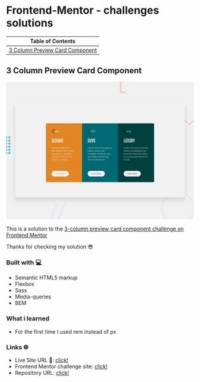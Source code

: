 # Frontend-Mentor - challenges solutions

| Table of Contents                                                 |
| ----------------------------------------------------------------- |
| [3 Column Preview Card Component](#3-column-preview-card-component) |

## 3 Column Preview Card Component

![screenshot](./screens/3-column-preview-card-component.jpg)

This is a solution to the [3-column preview card component challenge on Frontend Mentor](https://www.frontendmentor.io/challenges/3column-preview-card-component-pH92eAR2-)

Thanks for checking my solution 😎

### Built with 💻

- Semantic HTML5 markup
- Flexbox
- Sass
- Media-queries
- BEM

### What i learned

- For the first time I used rem instead of px

### Links 🌐

- Live Site URL 🔴: [click!](https://kacperkwinta.github.io/3-column-preview-card-component/)
- Frontend Mentor challenge site: [click!](https://www.frontendmentor.io/challenges/3column-preview-card-component-pH92eAR2-)
- Repository URL: [click!](https://github.com/kacperkwinta/3-column-preview-card-component)

